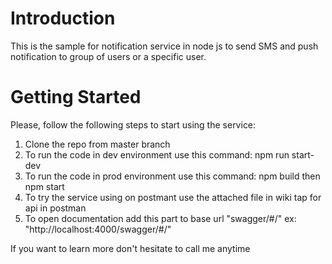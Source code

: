 # Introduction 
This is the sample for notification service in node js to send SMS and push notification to group of users or a specific user.

# Getting Started
Please, follow the following steps to start using the service:
1.	Clone the repo from master branch
2.	To run the code in dev environment use this command: npm run start-dev
3.	To run the code in prod environment use this command: npm build then npm start
4.	To try the service using on postmant use the attached file in wiki tap for api in postman
5.  To open documentation add this part to base url "swagger/#/" ex: "http://localhost:4000/swagger/#/"

If you want to learn more don't hesitate to call me anytime

